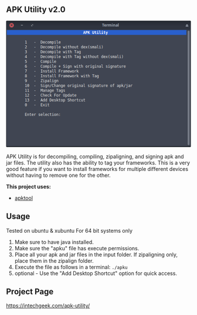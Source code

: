## APK Utility v2.0
![image](tools/menu.png)

APK Utility is for decompiling, compiling, zipaligning, and signing apk and jar files. The utility also has the ability to tag your frameworks. This is a very good feature if you want to install frameworks for multiple different devices without having to remove one for the other.

**This project uses:**
- [apktool](https://ibotpeaches.github.io/Apktool/)

## Usage
Tested on ubuntu & xubuntu
For 64 bit systems only

1. Make sure to have java installed.
2. Make sure the "apku" file has execute permissions.
3. Place all your apk and jar files in the input folder. If zipaligning only, place them in the zipalign folder.
4. Execute the file as follows in a terminal: `./apku`
5. optional - Use the "Add Desktop Shortcut" option for quick access.

## Project Page
https://intechgeek.com/apk-utility/

